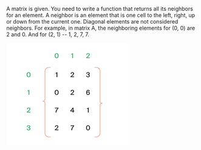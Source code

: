 A matrix is given. You need to write a function that returns all its neighbors for an element. A neighbor is an element that is one cell to the left, right, up or down from the current one. Diagonal elements are not considered neighbors.
For example, in matrix A, the neighboring elements for (0, 0) are 2 and 0. And for (2, 1) -- 1, 2, 7, 7.

![](statement-image.png)
